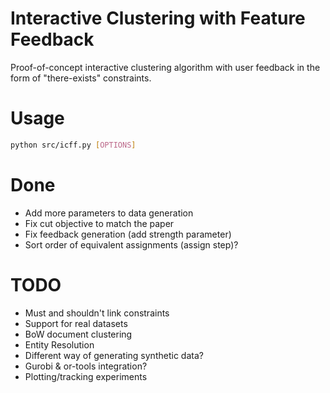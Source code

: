 # Interactive Clustering with Feature Feedback

Proof-of-concept interactive clustering algorithm with user feedback in the
form of "there-exists" constraints.

# Usage

```bash
python src/icff.py [OPTIONS]
```

# Done
- Add more parameters to data generation
- Fix cut objective to match the paper
- Fix feedback generation (add strength parameter)
- Sort order of equivalent assignments (assign step)?


# TODO
- Must and shouldn't link constraints
- Support for real datasets
 - BoW document clustering
 - Entity Resolution
- Different way of generating synthetic data?
- Gurobi & or-tools integration?
- Plotting/tracking experiments
